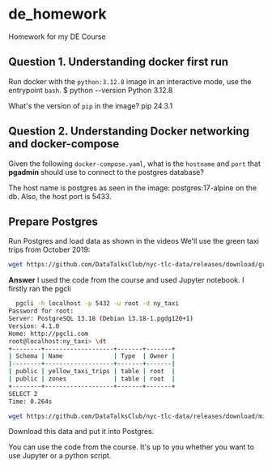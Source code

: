 # de_homework
Homework for my DE Course

## Question 1. Understanding docker first run 

Run docker with the `python:3.12.8` image in an interactive mode, use the entrypoint `bash`.
$ python --version
Python 3.12.8

What's the version of `pip` in the image?
pip                       24.3.1

## Question 2. Understanding Docker networking and docker-compose

Given the following `docker-compose.yaml`, what is the `hostname` and `port` that **pgadmin** should use to connect to the postgres database?

The host name is postgres as seen in the image: postgres:17-alpine on the db. Also, the host port is 5433.


##  Prepare Postgres

Run Postgres and load data as shown in the videos
We'll use the green taxi trips from October 2019:

```bash
wget https://github.com/DataTalksClub/nyc-tlc-data/releases/download/green/green_tripdata_2019-10.csv.gz
```

**Answer**
I used the code from the course and used Jupyter notebook.
I firstly ran the pgcli 

```bash
  pgcli -h localhost -p 5432 -u root -d ny_taxi
Password for root:
Server: PostgreSQL 13.18 (Debian 13.18-1.pgdg120+1)
Version: 4.1.0
Home: http://pgcli.com
root@localhost:ny_taxi> \dt
+--------+-------------------+-------+-------+
| Schema | Name              | Type  | Owner |
|--------+-------------------+-------+-------|
| public | yellow_taxi_trips | table | root  |
| public | zones             | table | root  |
+--------+-------------------+-------+-------+
SELECT 2
Time: 0.264s
```

```bash
wget https://github.com/DataTalksClub/nyc-tlc-data/releases/download/misc/taxi_zone_lookup.csv
```

Download this data and put it into Postgres.

You can use the code from the course. It's up to you whether
you want to use Jupyter or a python script.






